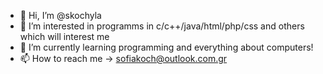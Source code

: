 - 👋 Hi, I’m @skochyla
- 👀 I’m interested in programms in c/c++/java/html/php/css and others which will interest me
- 🌱 I’m currently learning programming and everything about computers!
- 📫 How to reach me -> sofiakoch@outlook.com.gr

<!---
skochyla/skochyla is a ✨ special ✨ repository because its `README.md` (this file) appears on your GitHub profile.
You can click the Preview link to take a look at your changes.
--->
